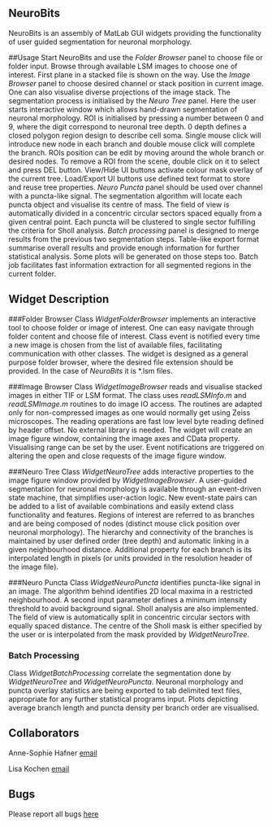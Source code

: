 ## NeuroBits
NeuroBits is an assembly of MatLab GUI widgets providing the functionality of user guided segmentation for neuronal morphology.

##Usage
Start NeuroBits and use the *Folder Browser* panel to choose file or folder input.  Browse through available LSM images to choose one of interest. First plane in a stacked file is shown on the way. Use the *Image Browser* panel to choose desired channel or stack position in current image. One can also visualise diverse projections of the image stack. The segmentation process is initialised by the *Neuro Tree* panel. Here the user starts interactive window which allows hand-drawn segmentation of neuronal morphology. ROI is initialised by pressing a number between 0 and 9, where the digit correspond to neuronal tree depth. 0 depth defines a closed polygon region design to describe cell soma. Single mouse click will introduce new node in each branch and double mouse click will complete the branch. ROIs position can be edit by moving around the whole branch or desired nodes. To remove a ROI from the scene, double click on it to select and press DEL button. View/Hide UI buttons activate colour mask overlay of the current tree. Load/Export UI buttons use defined text format to store and reuse tree properties. *Neuro Puncta* panel should be used over channel with a puncta-like signal. The segmentation algorithm will locate each puncta object and visualise its centre of mass. The field of view is automatically divided in a concentric circular sectors spaced equally from a given central point. Each puncta will be clustered to single sector fulfilling the criteria for Sholl analysis. *Batch processing* panel is designed to merge results from the previous two segmentation steps. Table-like export format summarise overall results and provide enough information for further statistical analysis. Some plots will be generated on those steps too. Batch job facilitates fast information extraction for all segmented regions in the current folder.

## Widget Description
###Folder Browser
Class *WidgetFolderBrowser* implements an interactive tool to choose folder or image of interest. One can easy navigate through folder content and choose file of interest. Class event is notified every time a new image is chosen from the list of available files, facilitating communication with other classes. The widget is designed as a general purpose folder browser, where the desired file extension should be provided. In the case of *NeuroBits* it is *.lsm files.

###Image Browser
Class *WidgetImageBrowser* reads and visualise stacked images in either TIF or LSM format. The class uses *readLSMInfo.m* and *readLSMImage.m* routines to do image IO access. The routines are adapted only for non-compressed images as one would normally get using Zeiss microscopes. The reading operations are fast low level byte reading defined by header offset. No external library is needed. The widget will create an image figure window, containing the image axes and CData property. Visualising range can be set by the user. Event notifications are triggered on altering the open and close requests of the image figure window. 

###Neuro Tree
Class *WidgetNeuroTree* adds interactive properties to the image figure window provided by *WidgetImageBrowser*. A user-guided segmentation for neuronal morphology is  available through an event-driven state machine, that simplifies user-action logic. New event-state pairs can be added to a list of available combinations and easily extend class functionality and features. Regions of interest are referred to as branches and are being composed of nodes (distinct mouse click position over neuronal morphology). The hierarchy and connectivity of the branches is maintained by user defined order (tree depth) and automatic linking in a given neighbourhood distance. Additional property for each branch is its interpolated length in pixels (or units provided in the resolution header of the image file). 

###Neuro Puncta
Class *WidgetNeuroPuncta* identifies puncta-like signal in an image. The algorithm behind identifies 2D local maxima in a restricted neighbourhood. A second input parameter defines a minimum intensity threshold to avoid background signal. Sholl analysis are also implemented. The field of view is automatically split in concentric circular sectors with equally spaced distance. The centre of the Sholl mask is either specified by the user or is interpolated from the mask provided by *WidgetNeuroTree*.

### Batch Processing
Class *WidgetBatchProcessing* correlate the segmentation done by *WidgetNeuroTree* and *WidgetNeuroPuncta*. Neuronal morphology and puncta overlay statistics are being exported to tab delimited text files, appropriate for any further statistical programs input. Plots depicting average branch length and puncta density per branch order are visualised.

## Collaborators
Anne-Sophie Hafner [email](mailto:anne-sophie.hafner@brain.mpg.de)

Lisa Kochen [email](mailto:lisa.kochen@brain.mpg.de)

## Bugs
Please report all bugs [here](mailto:sciclist@brain.mpg.de)
